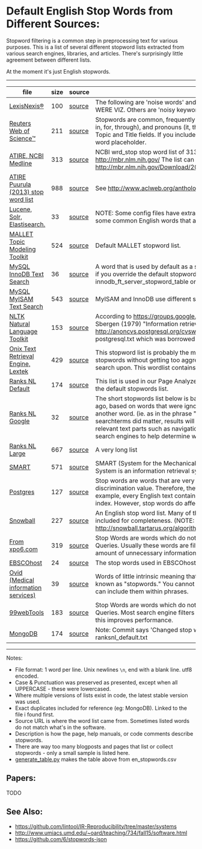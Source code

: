 # Default English Stop Words from Different Sources:

Stopword filtering is a common step in preprocessing text for various purposes. This is a list of several different stopword lists extracted from various search engines, libraries, and articles. There's surprisingly little agreement between different lists.

At the moment it's just English stopwords.

- - - 

file                                                        | size | source                                                                                                                                     | description                                                                                                                                                                                                                                                                                                                                                                                                                                                                                                                  
------------------------------------------------------------|------|--------------------------------------------------------------------------------------------------------------------------------------------|------------------------------------------------------------------------------------------------------------------------------------------------------------------------------------------------------------------------------------------------------------------------------------------------------------------------------------------------------------------------------------------------------------------------------------------------------------------------------------------------------------------------------
[LexisNexis®](en/lexisnexis.txt)                            | 100  | [source](http://help.lexisnexis.com/tabula-rasa/totalpatent/noisewords_ref-reference?lbu=US&locale=en_US&audience=online)                  | The following are 'noise words' and are never searchable: EVER HARDLY HENCE INTO NOR WERE VIZ. Others are 'noisy keywords' and are searchable by enclosing them in quotes.                                                                                                                                                                                                                                                                                                                                                   
[Reuters Web of Science™](en/reuters_wos.txt)               | 211  | [source](https://images.webofknowledge.com/WOK46/help/WOS/ht_stopwd.html)                                                                  | Stopwords are common, frequently used words such as articles (a, an, the), prepositions (of, in, for, through), and pronouns (it, their, his) that cannot be searched as individual words in the Topic and Title fields. If you include a stopword in a phrase, the stopword is interpreted as a word placeholder.                                                                                                                                                                                                           
[ATIRE, NCBI Medline](en/atire_ncbi.txt)                    | 313  | [source](http://www.atire.org/hg/atire/file/tip/source/stop_word.c)                                                                        | NCBI wrd_stop stop word list of 313 terms extracted from Medline. Its use is unrestricted http://mbr.nlm.nih.gov/ The list can be downloaded from here: http://mbr.nlm.nih.gov/Download/2009/WordCounts/wrd_stop                                                                                                                                                                                                                                                                                                             
[ATIRE Puurula (2013) stop word list](en/atire_puurula.txt) | 988  | [source](http://www.atire.org/hg/atire/file/tip/source/stop_word.c)                                                                        | See http://www.aclweb.org/anthology/U13-1013                                                                                                                                                                                                                                                                                                                                                                                                                                                                                 
[Lucene, Solr, Elastisearch.](en/lucene_elastisearch.txt)   | 33   | [source](https://github.com/apache/lucene-solr/blob/master/lucene/core/src/java/org/apache/lucene/analysis/standard/StandardAnalyzer.java) | NOTE: Some config files have extra 's' and 't' as stopwords. An unmodifiable set containing some common English words that are not usually useful for searching.                                                                                                                                                                                                                                                                                                                                                             
[MALLET Topic Modeling Toolkit](en/mallet.txt)              | 524  | [source](https://github.com/mimno/Mallet/blob/master/stoplists/en.txt)                                                                     | Default MALLET stopword list.                                                                                                                                                                                                                                                                                                                                                                                                                                                                                                
[MySQL InnoDB Text Search](en/mysql_innodb.txt)             | 36   | [source](http://dev.mysql.com/doc/refman/8.0/en/innodb-ft-default-stopword-table.html)                                                     | A word that is used by default as a stopword for FULLTEXT indexes on InnoDB tables. Not used if you override the default stopword processing with either the innodb_ft_server_stopword_table or the innodb_ft_user_stopword_table option.                                                                                                                                                                                                                                                                                    
[MySQL MyISAM Text Search](en/mysql_myisam.txt)             | 543  | [source](https://dev.mysql.com/doc/refman/5.6/en/server-system-variables.html#sysvar_ft_stopword_file)                                     | MyISAM and InnoDB use different stoplists.                                                                                                                                                                                                                                                                                                                                                                                                                                                                                   
[NLTK Natural Language Toolkit](en/nltk.txt)                | 153  | [source](http://www.nltk.org/book/ch02.html)                                                                                               | According to https://groups.google.com/forum/#!topic/nltk-users/YVF0S0Q_8k4 Van Rij. Sbergen (1979) "Information retrieval" (Butterworths, London). It's slightly expanded from http://anoncvs.postgresql.org/cvsweb.cgi/pgsql/src/backend/snowball/stopwords/english.stop postgresql.txt which was borrowed from snowball presumably.                                                                                                                                                                                       
[Onix Text Retrieval Engine, Lextek](en/onix.txt)           | 429  | [source](http://www.lextek.com/manuals/onix/stopwords1.html)                                                                               | This stopword list is probably the most widely used stopword list. It covers a wide number of stopwords without getting too aggressive and including too many words which a user might search upon. This wordlist contains 429 words.                                                                                                                                                                                                                                                                                        
[Ranks NL Default](en/ranksnl_default.txt)                  | 174  | [source](http://www.ranks.nl/stopwords)                                                                                                    | This list is used in our Page Analyzer and Article Analyzer for English text, when you let it use the default stopwords list.                                                                                                                                                                                                                                                                                                                                                                                                
[Ranks NL Google](en/ranksnl_oldgoogle.txt)                 | 32   | [source](http://www.ranks.nl/stopwords)                                                                                                    | The short stopwords list below is based on what we believed to be Google stopwords a decade ago, based on words that were ignored if you would search for them in combination with another word. (ie. as in the phrase "a keyword").  Last time we checked using stopwords in searchterms did matter, results will be different. We do believe stopwords (and other non-relevant text parts such as navigation menus) are filtered out of the text by Google and other search engines to help determine what a page is about.
[Ranks NL Large](en/ranksnl_large.txt)                      | 667  | [source](http://www.ranks.nl/stopwords)                                                                                                    | A very long list                                                                                                                                                                                                                                                                                                                                                                                                                                                                                                             
[SMART](en/smart.txt)                                       | 571  | [source](ftp://ftp.cs.cornell.edu/pub/smart/english.stop)                                                                                  | SMART (System for the Mechanical Analysis and Retrieval of Text) Information Retrieval System is an information retrieval system developed at Cornell University in the 1960s.                                                                                                                                                                                                                                                                                                                                               
[Postgres](en/postgresql.txt)                               | 127  | [source](https://www.postgresql.org/docs/9.1/static/textsearch-dictionaries.html#TEXTSEARCH-STOPWORDS)                                     | Stop words are words that are very common, appear in almost every document, and have no discrimination value. Therefore, they can be ignored in the context of full text searching. For example, every English text contains words like a and the, so it is useless to store them in an index. However, stop words do affect the positions in tsvector, which in turn affect ranking.                                                                                                                                        
[Snowball](en/snowball.txt)                                 | 227  | [source](https://github.com/snowballstem/snowball-website/blob/master/algorithms/english/stop.txt)                                         | An English stop word list. Many of the forms below are quite rare (e.g. 'yourselves') but included for completeness. (NOTE: Included the extra words mentioned in comments) http://snowball.tartarus.org/algorithms/english/stop.txt                                                                                                                                                                                                                                                                                         
[From xpo6.com](en/xpo6.txt)                                | 319  | [source](http://xpo6.com/wp-content/uploads/2015/01/stop-word-list.txt)                                                                    | Stop Words are words which do not contain important significance to be used in Search Queries. Usually these words are filtered out from search queries because they return vast amount of unnecessary information.                                                                                                                                                                                                                                                                                                          
[EBSCOhost](en/ebscohost_medline_cinahl.txt)                | 24   | [source](https://help.ebsco.com/interfaces/CINAHL_MEDLINE_Databases/CINAHL_and_MEDLINE_FAQs/stop_words_in_EBSCOhost_medical_databases)     | The stop words used in EBSCOhost medical databases MEDLINE and CINAHL                                                                                                                                                                                                                                                                                                                                                                                                                                                        
[Ovid (Medical information services)](en/ovid.txt)          | 39   | [source](http://resourcecenter.ovid.com/site/products/fieldguide/umda/Stopwords.jsp)                                                       | Words of little intrinsic meaning that occur too frequently to be useful in searching text are known as "stopwords." You cannot search for the following stopwords by themselves, but you can include them within phrases.                                                                                                                                                                                                                                                                                                   
[99webTools](en/99webTools)                                 | 183  | [source](http://99webtools.com/blog/list-of-english-stop-words/)                                                                           | Stop Words are words which do not contain important significance to be used in Search Queries. Most search engine filters these words from search query before performing search, this improves performance.                                                                                                                                                                                                                                                                                                                 
[MongoDB](en/ranksnl_default.txt)                           | 174  | [source](https://github.com/mongodb/mongo/blob/master/src/mongo/db/fts/stop_words_english.txt)                                             | Note: Commit says 'Changed stop words files to the snowball stop lists' but these are same as ranksnl_default.txt                                                                                                                                                                                                                                                                                                                                                                                                            


- - - 
                                                                                                                                             
Notes:
* File format: 1 word per line. Unix newlines `\n`, end with a blank line. utf8 encoded.
* Case & Punctuation was preserved as presented, except when all UPPERCASE - these were lowercased.
* Where multiple versions of lists exist in code, the latest stable version was used.
* Exact duplicates included for reference (eg: MongoDB). Linked to the file i found first.
* Source URL is where the word list came from. Sometimes listed words do not match what's in the software.
* Description is how the page, help manuals, or code comments describe stopwords.
* There are way too many blogposts and pages that list or collect stopwords - only a small sample is listed here.
* [generate_table.py](generate_table.py) makes the table above from en_stopwords.csv

## Papers:

TODO

## See Also:
* https://github.com/lintool/IR-Reproducibility/tree/master/systems
* http://www.umiacs.umd.edu/~oard/teaching/734/fall15/software.html
* https://github.com/6/stopwords-json
